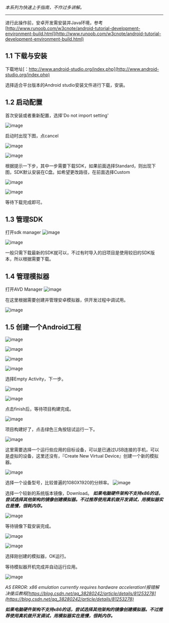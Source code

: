 *本系列为快速上手指南，不作过多讲解。*

---


进行此操作前，安卓开发需安装并Java环境，参考[http://www.runoob.com/w3cnote/android-tutorial-development-environment-build.html](http://www.runoob.com/w3cnote/android-tutorial-development-environment-build.html)

## 1.1 下载与安装
下载地址[：http://www.android-studio.org/index.php](http://www.android-studio.org/index.php)


选择适合平台版本的Android studio安装文件进行下载，安装。

## 1.2 启动配置 
首次安装或者重新配置，选择'Do not import setting'

![image](http://youdao.mikezz.cn/20180517171512579.png)

启动时出现下图，点cancel

![image](http://youdao.mikezz.cn/20180517171536214.png)

![image](http://youdao.mikezz.cn/20180517171623446.png)

根据提示一下步，其中一步需要下载SDK，如果前面选择Standard，则出现下图，SDK默认安装在C盘。如希望更改路径，在前面选择Custom

![image](http://youdao.mikezz.cn/20180517171653179.png)

![image](http://youdao.mikezz.cn/20180517171705458.png)

等待下载完成即可。

## 1.3 管理SDK
打开sdk manager ![image](http://youdao.mikezz.cn/QQ20190315-152938.png)

![image](http://youdao.mikezz.cn/QQ20190311-170131.png)

一般只需下载最新的SDK就可以，不过有时导入的旧项目是使用较旧的SDK版本，所以根据需要下载。


## 1.4 管理模拟器

打开AVD Manager ![image](http://youdao.mikezz.cn/QQ20190315-150030.png)

在这里根据需要创建并管理安卓模拟器，供开发过程中调试用。

![image](http://youdao.mikezz.cn/QQ20190311-170930.png)

## 1.5 创建一个Android工程

![image](http://youdao.mikezz.cn/QQ20190315-143150.png)

![image](http://youdao.mikezz.cn/QQ20190315-143620.png)

![image](http://youdao.mikezz.cn/QQ20190315-144931.png)

![image](http://youdao.mikezz.cn/QQ20190315-145124.png)

选择Empty Activity，下一步。

![image](http://youdao.mikezz.cn/QQ20190315-145523.png)

![image](http://youdao.mikezz.cn/QQ20190315-145818.png)

点击finish后，等待项目构建完成。

![image](http://youdao.mikezz.cn/QQ20190315-150538.png)

项目构建好了，点击绿色三角按钮试运行一下。

![image](http://youdao.mikezz.cn/QQ20190315-150815.png)

这里需要选择一个运行些应用的目标设备，可以是已通过USB连接的手机，可以是虚拟的设备，这里还没有，『Create New Virtual Device』创建一个新的模拟器。

![image](http://youdao.mikezz.cn/QQ20190315-151220.png)

选择一个设备型号，比较普遍的1080X1920的分辨率。
![image](http://youdao.mikezz.cn/QQ20190315-151332.png)

选择一个较新的系统版本镜像，Download。
***如果电脑硬件架构不支持x86的话，尝试选择其他架构的镜像创建模拟器。不过推荐使用真机做开发调试，用模拟器实在是慢，很耗内存。***

![image](http://youdao.mikezz.cn/QQ20190315-151449.png)

等待镜像下载安装完成。

![image](http://youdao.mikezz.cn/QQ20190315-154911.png)

![image](http://youdao.mikezz.cn/QQ20190315-155039.png)

选择刚创建的模拟器，OK运行。

等待模拟器开机完成并自动运行应用。

![image](http://youdao.mikezz.cn/QQ20190311-155056.png)



*AS ERROR: x86 emulation currently requires hardware acceleration!报错解决傻瓜教程[https://blog.csdn.net/qq_38280242/article/details/81253278](https://blog.csdn.net/qq_38280242/article/details/81253278)*

***如果电脑硬件架构不支持x86的话，尝试选择其他架构的镜像创建模拟器。不过推荐使用真机做开发调试，用模拟器实在是慢，很耗内存。***



